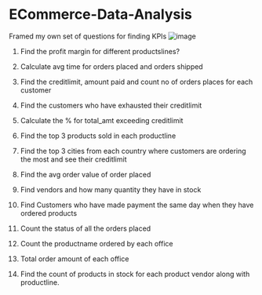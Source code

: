 # ECommerce-Data-Analysis
Framed my own set of questions for finding KPIs
![image](https://github.com/sumidhakp123/ECommerce-Data-Analysis/assets/69155879/0e0d65b4-c90d-415d-abcd-f7ae9cc771bb)

1. Find the profit margin for different productslines?

2. Calculate avg time for orders placed and orders shipped

3. Find the creditlimit, amount paid and count no of orders places for each customer

4. Find the customers who have exhausted their creditlimit
  
5. Calculate the % for total_amt exceeding creditlimit

6. Find the top 3 products sold in each productline 

7. Find the top 3  cities from each country where customers are ordering the most and see their creditlimit

8. Find the avg order value of order placed

9. Find vendors and how many quantity they have in stock

10. Find Customers who have made payment the same day when they have ordered products
  
11. Count the status of all the orders placed
 
12. Count the productname ordered by each office
 
13. Total order amount of each office
 
14. Find the count of products in stock for each product vendor along with productline.
